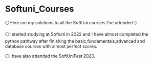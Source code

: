 # Softuni_Courses
⚪Here are my solutions to all the SoftUni courses I've attended :)

⚪I started studying at Softuni in 2022 and I have almost completed the python pathway after finishing the basic,fundamentals,advanced and database courses with 
almost perfect scores. 

⚪I have also attended the SoftUniFest 2023.


